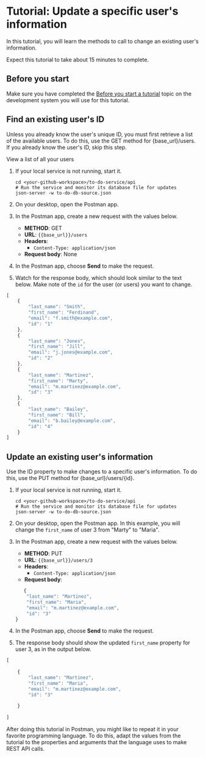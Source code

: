 # Tutorial: Update a specific user's information

In this tutorial, you will learn the methods to call to
change an existing user's information.

Expect this tutorial to take about 15 minutes to complete.

## Before you start

Make sure you have completed the [Before you start a tutorial](before-you-start-a-tutorial) topic on the development system you will use for this tutorial.

## Find an existing user's ID

Unless you already know the user's unique ID, you must first retrieve a list of the available users. To do this, use the GET method for {base_url}/users. If you already know the user's ID, skip this step.

View a list of all your users

1. If your local service is not running, start it.

    ```shell
    cd <your-github-workspace>/to-do-service/api
    # Run the service and monitor its database file for updates
    json-server -w to-do-db-source.json
    ```

1. On your desktop, open the Postman app.
1. In the Postman app, create a new request with the values below.
    * **METHOD**: GET
    * **URL**: `{{base_url}}/users`
    * **Headers**:
        * `Content-Type: application/json`
    * **Request body**:
       None

1. In the Postman app, choose **Send** to make the request.
1. Watch for the response body, which should look similar to the text below. Make note of the `id` for the user (or users) you want to change.

  
```js
[
    {
        "last_name": "Smith",
        "first_name": "Ferdinand",
        "email": "f.smith@example.com",
        "id": "1"
    },
    {
        "last_name": "Jones",
        "first_name": "Jill",
        "email": "j.jones@example.com",
        "id": "2"
    },
    {
        "last_name": "Martinez",
        "first_name": "Marty",
        "email": "m.martinez@example.com",
        "id": "3"
    },
    {
        "last_name": "Bailey",
        "first_name": "Bill",
        "email": "b.bailey@example.com",
        "id": "4"
    }
]
```
## Update an existing user's information

Use the ID property to make changes to a specific user's information. To do this, use the PUT method for {base_url}/users/{id}.


1. If your local service is not running, start it.

    ```shell
    cd <your-github-workspace>/to-do-service/api
    # Run the service and monitor its database file for updates
    json-server -w to-do-db-source.json
    ```

1. On your desktop, open the Postman app. In this example, you will change the `first_name` of user 3 from "Marty" to "Maria".
1. In the Postman app, create a new request with the values below.
    * **METHOD**: PUT
    * **URL**: `{{base_url}}/users/3`
    * **Headers**:
        * `Content-Type: application/json`
    * **Request body**:
      
    ```js
       {
        "last_name": "Martinez",
        "first_name": "Maria",
        "email": "m.martinez@example.com",
        "id": "3"
    }
    ```

1. In the Postman app, choose **Send** to make the request.
1. The response body should show the updated `first_name` property for user 3, as in the output below.

  
```js
[
   
    {
        "last_name": "Martinez",
        "first_name": "Maria",
        "email": "m.martinez@example.com",
        "id": "3"
        
    }
    
]
```
After doing this tutorial in Postman, you might like to repeat it in
your favorite programming language. To do this, adapt the values from
the tutorial to the properties and arguments that the language uses to
make REST API calls.

